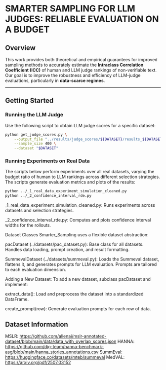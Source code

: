 # SMARTER SAMPLING FOR LLM JUDGES: RELIABLE EVALUATION ON A BUDGET

## Overview
This work provides both theoretical and empirical guarantees for improved sampling methods to accurately estimate the **Intraclass Correlation Coefficient (ICC)** of human and LLM judge rankings of non-verifiable text.  
Our goal is to improve the robustness and efficiency of LLM-judge evaluations, particularly in **data-scarce regimes**.

---

## Getting Started

### Running the LLM Judge
Use the following script to obtain LLM judge scores for a specific dataset:

```bash
python get_judge_scores.py \
    --output_file "../results/judge_scores/${DATASET}/results_${DATASET}_2.json" \
    --sample_size 400 \
    --dataset "$DATASET"
```

### Running Experiments on Real Data
The scripts below perform experiments over all real datasets, varying the budget ratio of human to LLM rankings across different selection strategies. The scripts generate evaluation metrics and plots of the results:

```bash
python ../_1_real_data_experiment_simulation_cleaned.py
python ../_2_confidence_interval_rde.py
```
_1_real_data_experiment_simulation_cleaned.py: Runs experiments across datasets and selection strategies.

_2_confidence_interval_rde.py: Computes and plots confidence interval widths for the rollouts.

Dataset Classes
Smarter_Sampling uses a flexible dataset abstraction:

pacDataset (../datasets/pac_dataset.py):
Base class for all datasets. Handles data loading, prompt creation, and result formatting.

SummevalDataset (../datasets/summeval.py):
Loads the Summeval dataset, flattens it, and generates prompts for LLM evaluation. Prompts are tailored to each evaluation dimension.

Adding a New Dataset:
To add a new dataset, subclass pacDataset and implement:

extract_data(): Load and preprocess the dataset into a standardized DataFrame.

create_prompt(row): Generate evaluation prompts for each row of data.

## Dataset Information 
MSLR: https://github.com/allenai/mslr-annotated-dataset/blob/main/data/data_with_overlap_scores.json 
HANNA: https://github.com/dig-team/hanna-benchmark-asg/blob/main/hanna_stories_annotations.csv 
SummEval: https://huggingface.co/datasets/mteb/summeval 
MedVAL: https://arxiv.org/pdf/2507.03152
